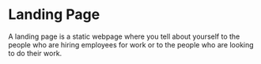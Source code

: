 # Landing Page

A landing page is a static webpage where you tell about yourself to the people who are hiring employees for work or to the people who are looking to do their work.

